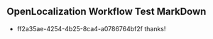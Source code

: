 ## OpenLocalization Workflow Test MarkDown
* ff2a35ae-4254-4b25-8ca4-a0786764bf2f thanks!

<!--HONumber=Aug16_HO1-->


